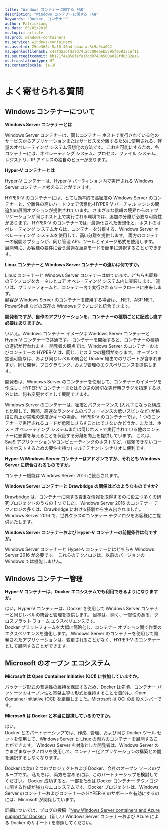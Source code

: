 ```yaml
---
title: "Windows コンテナーに関する FAQ"
description: "Windows コンテナーに関する FAQ"
keywords: "Docker, コンテナー"
author: PatrickLang
ms.date: 05/02/2016
ms.topic: article
ms.prod: windows-containers
ms.service: windows-containers
ms.assetid: 25de368c-5a10-40a4-b4aa-ac8c9a9ca022
ms.openlocfilehash: c4afd536fda9d741adc00eaeb5595f05833cef11
ms.sourcegitcommit: bb171f4a858fefe33dd0748b500a018fd0382ea6
ms.translationtype: HT
ms.contentlocale: ja-JP
---
```

# <a name="frequently-asked-questions"></a>よく寄せられる質問

## <a name="about-windows-containers"></a>Windows コンテナーについて

**Windows Server コンテナーとは**

Windows Server コンテナーは、同じコンテナー ホストで実行されている他のサービスからアプリケーションまたはサービスを分離するために使用される、軽量のオペレーティング システム仮想化の方法です。 これを可能にするため、各コンテナーには、オペレーティング システム、プロセス、ファイル システム、レジストリ、IP アドレスの独自のビューがあります。  

**Hyper-V コンテナーとは**

Hyper-V コンテナーは、Hyper-V パーティション内で実行される Windows Server コンテナーと考えることができます。

HYPER-V のコンテナーには、とても効率的で高密度の Windows Server のコンテナーと、分離性の高いハードウェア仮想化-HYPER-V バーチャル マシンの間追加の展開オプションが提供されています。 さまざまな信頼の境界からのアプリケーションが同じホスト上で実行される環境では、追加の分離が必要な可能性があります。 HYPER-V のコンテナーでは、最適化された仮想化と、ホストのオペレーティング システムからは、コンテナーを分離する、Windows Server オペレーティング システムを使用して、高い分離を提供します。 両方のコンテナーの展開オプションが、同じ管理 API、ツールとイメージ形式を使用します。 展開時に、お客様の要件に合う最適な展開モードを簡単に選択することができます。

**Linux コンテナーと Windows Server コンテナーの違いは何ですか。**

Linux コンテナーと Windows Server コンテナーは似ています。どちらも同様のテクノロジをカーネルとコア オペレーティング システム内に実装します。 違いは、プラットフォームと、コンテナー内で実行されるワークロードに由来します。  
顧客が Windows Server のコンテナーを使用する場合は、.NET、ASP.NET、PowerShell などの既存の Windows テクノロジと統合できます。

**開発者ですが、自作のアプリケーションを、コンテナーの種類ごとに記述し直す必要はありますか。**

いいえ。Windows コンテナー イメージは Windows Server コンテナーと Hyper-V コンテナーで共通です。 コンテナーを開始すると、コンテナーの種類の選択が行われます。 開発者の観点では、Windows Server のコンテナーおよびコンテナーの HYPER-V は、同じことの 2 つの種類があります。 オープンで拡張可能なは、および同じレベルの統合と Docker 経由でのサポートが含まれますが、同じ開発、プログラミング、および管理のエクスペリエンスを提供します。

開発者は、Windows Server のコンテナーを使用して、コンテナーのイメージを作成し、HYPER-V コンテナーまたはその逆の適切な実行時フラグを指定する以外には、何も変更せずとして展開できます。

Windows Server のコンテナーは、密度とパフォーマンス (入れ子になった構成と比較して、時間、高速なランタイムのパフォーマンスの低いスピンなど) が格段に向上が実現の速度がキーの場合。 HYPER-V のコンテナーでは、1 つのコンテナーで実行されるコードが危険にさらすことはできないかどうか、または、ホスト オペレーティング システムまたは同じホストで実行されている他のコンテナーに影響を与えることを保証する分離を向上を提供しています。 これは、SaaS アプリケーションやコンピューティングのホストなど、(信頼できないコードをホストするための要件を持つ) マルチテナント シナリオに便利です。

**Hyper-V/Windows Server コンテナーはアドオンですか、それとも Windows Server に統合されるものですか。**

コンテナー機能は Windows Server 2016 に統合されます。  

**Windows Server コンテナーと Drawbridge の関係はどのようなものですか?**

Drawbridge は、コンテナーに関する貴重な情報を取得するのに役立つ多くの研究プロジェクトのうちの 1 つでした。  Windows Server 2016 のコンテナー テクノロジの多くは、Drawbridge における経験から生み出されました。Windows Server 2016 で、世界クラスのコンテナー テクノロジをお客様にご提供いたします。

**Windows Server コンテナーおよび Hyper-V コンテナーの前提条件は何ですか。**

Windows Server コンテナーと Hyper-V コンテナーにはどちらも Windows Server 2016 が必要です。 これらのテクノロジは、以前のバージョンの Windows では機能しません。


## <a name="windows-container-management"></a>Windows コンテナー管理

**Hyper-V コンテナーは、Docker エコシステムでも利用できるようになりますか。**

はい。Hyper-V コンテナーは、Docker を使用して Windows Server コンテナーと同じレベルの統合と管理を提供します。  目標は、開く、一貫性のある、クロスプラット フォーム エクスペリエンスです。  
Docker プラットフォームを大幅に簡略化し、コンテナー オプション間で作業のエクスペリエンスを強化します。 Windows Server のコンテナーを使用して開発されたアプリケーションは、変更されることがなく、HYPER-V のコンテナーとして展開することができます。


## <a name="microsofts-open-ecosystem"></a>Microsoft のオープン エコシステム

**Microsoft は Open Container Initiative (OCI) に参加していますか。**

パッケージ形式の普遍性の維持を保証するため、Docker は先頃、コンテナー パッケージのオープン性と基盤主導の形式を維持することを目的に、Open Container Initiative (OCI) を組織しました。Microsoft は OCI の創設メンバーです。

**Microsoft は Docker と本当に提携しているのですか。**

はい。  
Docker とのパートナーシップでは、作成、管理、および同じ Docker ツール セットを使用して、Windows Server と Linux の両方のコンテナーを展開することができます。 Windows Server を対象とした開発者は、Windows Server のさまざまなテクノロジを使用して、コンテナー化アプリケーションの構築との間を選択するしなくなります。  

Docker は次の 2 つのプロジェクトおよび Docker、会社のオープン ソースのグループです。 私たちは、両方を含めるには、このパートナーシップを検討してください。 Docker 成功すると、一部をためは Docker コンテナー テクノロジに関する作成が強力なエコシステムです。 Docker プロジェクトは、Windows Server のコンテナーおよびコンテナーの HYPER-V のサポートを有効にするのには、Microsoft が関係しています。  

詳細については、ブログの投稿「[New Windows Server containers and Azure support for Docker](http://azure.microsoft.com/blog/2014/10/15/new-windows-server-containers-and-azure-support-for-docker/?WT.mc_id=Blog_ServerCloud_Announce_TTD)」 (新しい Windows Server コンテナーおよび Azure による Docker のサポート) を参照してください。
